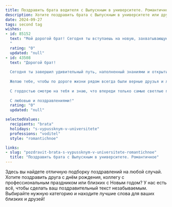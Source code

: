 ```yaml
---
title: Поздравить брата водителя с Выпускным в университете. Романтичное
description: Хотите поздравить брата с Выпускным в университете или другим праздником? Наш ИИ создаст незабываемое поздравление, а вы обязательно выделитесь среди других.  
date: 2024-09-27
tags: second tag
wishes:
- id: 85152
  text: "Мой дорогой брат! Сегодня ты вступаешь на новую, захватывающую дорогу – дорогу взрослой жизни, дорогу, где тебя ждёт не только руль, но и целая вселенная возможностей.  Пусть твой путь водителя будет полон ярких впечатлений, лёгких дорог и счастливых пассажиров.  Я так горжусь тобой, твоей силой, добротой и упорством.  Пусть все твои мечты исполнятся, а сердце всегда будет полно любви и надежды. С выпускным, мой любимый брат!
  "
  rating: "0"
  updated: "null"
- id: 43508
  text: "Дорогой брат!
  
  Сегодня ты завершил удивительный путь, наполненный знаниями и открытиями. Поздравляю тебя с выпускным! Ты стал настоящим мастером своего дела, и теперь с гордостью можешь называться водителем. Пусть каждая твоя поездка будет безопасной, а путь — гладким и ярким.
  
  Желаю тебе, чтобы по дороге жизни рядом всегда были верные друзья и любящие люди, а каждый новый день приносил радость открытий и встречи с удивительными местами. Пусть твоя карьера будет яркой, как закат на горизонте, и полной незабываемых моментов.
  
  С гордостью смотрю на тебя и знаю, что впереди только самые светлые перспективы. Да и где бы ты ни был, помни, что ты всегда в моем сердце.
  
  С любовью и поздравлениями!"
  rating: "0"
  updated: "null"

selectedValues:
  recipients: "brata"
  holidays: "s-vypussknym-v-universitete"
  professions: "voditel"
  style: "romantichnoe"

links:
- slug: "pozdravit-brata-s-vypussknym-v-universitete-romantichnoe"
  title: "Поздравить брата с Выпускным в университете. Романтичное"
---
```


Здесь вы найдете отличную подборку поздравлений на любой случай.
Хотите поздравить друга с днём рождения, коллегу с профессиональным праздником или близких с Новым годом? У нас есть всё, чтобы сделать ваш поздравительный текст незабываемым. Выбирайте нужную категорию и находите лучшие слова для ваших близких и друзей!
